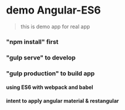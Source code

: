 # demo Angular-ES6
> this is demo app for real app

### "npm install" first
### "gulp serve" to develop
### "gulp production" to build app

#### using ES6 with webpack and babel
#### intent to apply angular material & restangular

